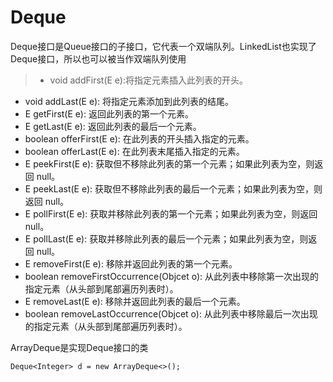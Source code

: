 # Deque
Deque接口是Queue接口的子接口，它代表一个双端队列。LinkedList也实现了Deque接口，所以也可以被当作双端队列使用

> - void addFirst(E e):将指定元素插入此列表的开头。
- void addLast(E e): 将指定元素添加到此列表的结尾。
- E getFirst(E e):  返回此列表的第一个元素。
- E getLast(E e): 返回此列表的最后一个元素。
- boolean offerFirst(E e): 在此列表的开头插入指定的元素。
- boolean offerLast(E e):  在此列表末尾插入指定的元素。
- E peekFirst(E e):  获取但不移除此列表的第一个元素；如果此列表为空，则返回 null。
- E peekLast(E e):  获取但不移除此列表的最后一个元素；如果此列表为空，则返回 null。
- E pollFirst(E e): 获取并移除此列表的第一个元素；如果此列表为空，则返回 null。
- E pollLast(E e): 获取并移除此列表的最后一个元素；如果此列表为空，则返回 null。
- E removeFirst(E e):  移除并返回此列表的第一个元素。
- boolean removeFirstOccurrence(Objcet o): 从此列表中移除第一次出现的指定元素（从头部到尾部遍历列表时）。
- E removeLast(E e): 移除并返回此列表的最后一个元素。
- boolean removeLastOccurrence(Objcet o):     从此列表中移除最后一次出现的指定元素（从头部到尾部遍历列表时）。

ArrayDeque是实现Deque接口的类

```
Deque<Integer> d = new ArrayDeque<>();
```